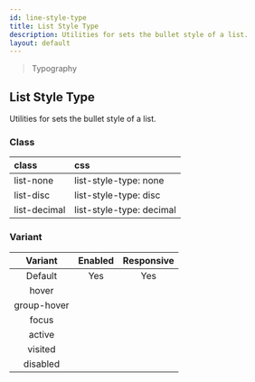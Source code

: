 ```yaml
---
id: line-style-type
title: List Style Type
description: Utilities for sets the bullet style of a list.
layout: default
---
```


> Typography

## List Style Type

Utilities for sets the bullet style of a list.

### Class

| <span class="px-3 py-1 text-white bg-charcoal-100 rounded-full">class</span> | <span class="px-3 py-1 text-white bg-charcoal-100 rounded-full">css</span> |
|:--|:--|
| list-none | list-style-type: none |
| list-disc | list-style-type: disc |
| list-decimal | list-style-type: decimal |

### Variant

| <span class="font-semibold underline">Variant</span> | <span class="font-semibold underline">Enabled</span> | <span class="font-semibold underline">Responsive</span> |
|:-:|:-:|:-:|
| Default | Yes | Yes |
| hover| | |
| group-hover | | |
| focus | | |
| active | | |
| visited | | |
| disabled | | |